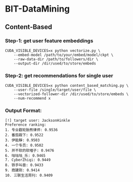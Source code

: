 # BIT-DataMining

## Content-Based
### Step-1: get user feature embeddings
```shell
CUDA_VISIBLE_DEVICES=x python vectorize.py \
    --embed-model /path/to/your/embed/model/ckpt \
    --raw-data-dir /path/to/followers/dir \
    --output-dir /dir/used/to/store/embeds
```

### Step-2: get recommendations for single user
```shell
CUDA_VISIBLE_DEVICES=x python content_based_matching.py \
    --user-file /single/target/user/file \
    --vectorized-follower-dir /dir/used/to/store/embeds \
    --num-recommend x
```

### Output Format:
```plain text
[!] target user: JacksonHinkle
Preference ranking:
1. 专业戳轮胎熊律师: 0.9536
2. 番茄殿下: 0.9522
3. 伊能靜: 0.9503
4. 一个专员: 0.9502
5. 并不软的软喵子: 0.9476
6. 咕咕咕_乐: 0.9465
7. CyberZhiqi: 0.9449
8. 铁手叫兽: 0.9433
9. 商建刚: 0.9414
10. 三联生活周刊: 0.9409
```